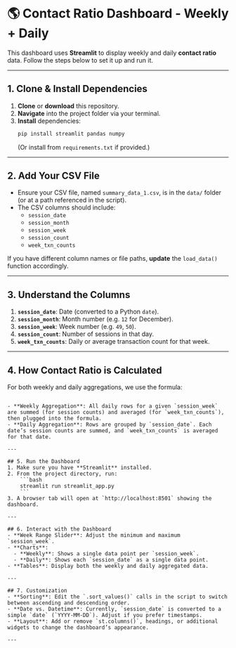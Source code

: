 # :earth_americas: Contact Ratio Dashboard - Weekly + Daily

This dashboard uses **Streamlit** to display weekly and daily **contact ratio** data. Follow the steps below to set it up and run it.

---

## 1. Clone & Install Dependencies
1. **Clone** or **download** this repository.
2. **Navigate** into the project folder via your terminal.
3. **Install** dependencies:
    ```bash
    pip install streamlit pandas numpy
    ```
   (Or install from `requirements.txt` if provided.)

---

## 2. Add Your CSV File
- Ensure your CSV file, named `summary_data_1.csv`, is in the `data/` folder (or at a path referenced in the script).
- The CSV columns should include:
  - `session_date`
  - `session_month`
  - `session_week`
  - `session_count`
  - `week_txn_counts`

If you have different column names or file paths, **update** the `load_data()` function accordingly.

---

## 3. Understand the Columns
1. **`session_date`**: Date (converted to a Python `date`).
2. **`session_month`**: Month number (e.g. `12` for December).
3. **`session_week`**: Week number (e.g. `49`, `50`).
4. **`session_count`**: Number of sessions in that day.
5. **`week_txn_counts`**: Daily or average transaction count for that week.

---

## 4. How Contact Ratio is Calculated
For both weekly and daily aggregations, we use the formula:

``` contact_ratio = 1,000,000 * ( sum(session_count) / mean(week_txn_counts) )

- **Weekly Aggregation**: All daily rows for a given `session_week` are summed (for session counts) and averaged (for `week_txn_counts`), then plugged into the formula.
- **Daily Aggregation**: Rows are grouped by `session_date`. Each date’s session counts are summed, and `week_txn_counts` is averaged for that date.

---

## 5. Run the Dashboard
1. Make sure you have **Streamlit** installed.
2. From the project directory, run:
    ```bash
    streamlit run streamlit_app.py
    ```
3. A browser tab will open at `http://localhost:8501` showing the dashboard.

---

## 6. Interact with the Dashboard
- **Week Range Slider**: Adjust the minimum and maximum `session_week`.
- **Charts**:
  - **Weekly**: Shows a single data point per `session_week`.
  - **Daily**: Shows each `session_date` as a single data point.
- **Tables**: Display both the weekly and daily aggregated data.

---

## 7. Customization
- **Sorting**: Edit the `.sort_values()` calls in the script to switch between ascending and descending order.
- **Date vs. Datetime**: Currently, `session_date` is converted to a simple `date` (`YYYY-MM-DD`). Adjust if you prefer timestamps.
- **Layout**: Add or remove `st.columns()`, headings, or additional widgets to change the dashboard’s appearance.

---
